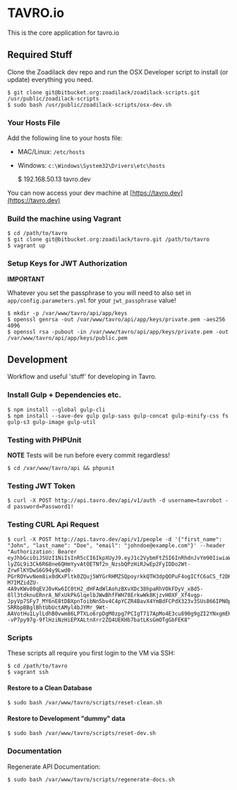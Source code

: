# TAVRO.io

This is the core application for tavro.io

## Required Stuff

Clone the Zoadilack dev repo and run the OSX Developer script to install (or update) everything you need.

    $ git clone git@bitbucket.org:zoadilack/zoadilack-scripts.git /usr/public/zoadilack-scripts
    $ sudo bash /usr/public/zoadilack-scripts/osx-dev.sh

### Your Hosts File

Add the following line to your hosts file:

* MAC/Linux: `/etc/hosts`
* Windows: `c:\Windows\System32\Drivers\etc\hosts`

    $ 192.168.50.13      tavro.dev

You can now access your dev machine at [https://tavro.dev](https://tavro.dev)

### Build the machine using Vagrant

    $ cd /path/to/tavro
    $ git clone git@bitbucket.org:zoadilack/tavro.git /path/to/tavro
    $ vagrant up

### Setup Keys for JWT Authorization

**IMPORTANT** 

Whatever you set the passphrase to you will need to also set in `app/config.parameters.yml` for your `jwt_passphrase` value!

    $ mkdir -p /var/www/tavro/api/app/keys
    $ openssl genrsa -out /var/www/tavro/api/app/keys/private.pem -aes256 4096
    $ openssl rsa -pubout -in /var/www/tavro/api/app/keys/private.pem -out /var/www/tavro/api/app/keys/public.pem

## Development

Workflow and useful 'stuff' for developing in Tavro.

### Install Gulp + Dependencies etc.

    $ npm install --global gulp-cli
    $ npm install --save-dev gulp gulp-sass gulp-concat gulp-minify-css fs gulp-s3 gulp-image gulp-util

### Testing with PHPUnit

**NOTE** Tests will be run before every commit regardless!

    $ cd /var/www/tavro/api && phpunit
    
### Testing JWT Token

    $ curl -X POST http://api.tavro.dev/api/v1/auth -d username=tavrobot -d password=Password1!

### Testing CURL Api Request

    $ curl -X POST http://api.tavro.dev/api/v1/people -d '{"first_name": "John", "last_name": "Doe", "email": "johndoe@example.com"}' --header "Authorization: Bearer eyJhbGciOiJSUzI1NiIsInR5cCI6IkpXUyJ9.eyJ1c2VybmFtZSI6InRhdnJvYm90IiwiaWF0IjoiMTQ3MTYyNjQwNyJ9.GXpnUrnCu_cFZpoKgNRkgQJjY-lyZGL9i3Ck6R68ne6QHmYyvAtOETNf2n_NzsbQPzHiRJwEp2FyIDDo2Wt-ZrwFlKYDwS6G94y9Lwd0-PGrROYwvNem8ix0dKxPltk0ZQuj5WYGrRHMZSQpoyrkkQTH3dpQOPuF4ogICfC6aCS_f2DKkszsKq4xtHZcFWwxLdg0kxHVDj1UzRayrQl-M7IMZidZU-4A9vKWv80qEVJ0vKw6IC0tH2_dHFAdWlAohzBXvXDc38hpaRhVOkFDyV_x8d5-8ll3tdknuERnrA_NFxUkPkGlqelbJWwBhfFWH78ErkwWk8KjzvH0XF_Xf4vgp-JpyVp7SFy7_MY6nE8tDBXpnToibNn5bv4C4pYCZR4BavX4YmBdFCPdX323v3SUs866IPNOpYpd3fTZgEVywXXPixC_AavWMdJ_KhLj4MvaVuqkiCMZkgx8IQMCZinCAL5AEtTLvPWz5wB7MIyFsT38acRpaj6_HRyWO2A0QMM-SRRbpBBglBhtUbUctAMyl4bJYMr_9Wt-AAVotHu1LylLdhB0vwm86LPTXLo6rpDgM0zpg7PCIgT717ApMo4E3cu890g9gZI2YNxgmEKgqNXvC--vP7py97g-9flHziNzHiEPXALtnXrr2ZQ4UEKHb7batLKsGmOTgGbFEK8"

### Scripts

These scripts all require you first login to the VM via SSH:

    $ cd /path/to/tavro
    $ vagrant ssh
    
#### Restore to a Clean Database

    $ sudo bash /var/www/tavro/scripts/reset-clean.sh
   
#### Restore to Development "dummy" data

    $ sudo bash /var/www/tavro/scripts/reset-dev.sh
    
### Documentation

Regenerate API Documentation:

    $ sudo bash /var/www/tavro/scripts/regenerate-docs.sh

